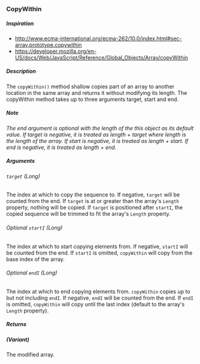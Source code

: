 ### CopyWithin
##### Inspiration
* http://www.ecma-international.org/ecma-262/10.0/index.html#sec-array.prototype.copywithin
* https://developer.mozilla.org/en-US/docs/Web/JavaScript/Reference/Global_Objects/Array/copyWithin

##### Description
The `copyWithin()` method shallow copies part of an array to another location in the same array and returns it without modifying its length. The copyWithin method takes up to three arguments target, start and end.

##### Note
*The end argument is optional with the length of the this object as its default value. If target is negative, it is treated as length + target where length is the length of the array. If start is negative, it is treated as length + start. If end is negative, it is treated as length + end.*

##### Arguments
###### `target` (Long)
The index at which to copy the sequence to. If negative, `target` will be counted from the end.
If `target` is at or greater than the array's `Length` property, nothing will be copied. If `target` is positioned after `startI`, the copied sequence will be trimmed to fit the array's `Length` property.
###### *Optional* `startI` (Long)
The index at which to start copying elements from. If negative, `startI` will be counted from the end.
If `startI` is omitted, `copyWithin` will copy from the base index of the array. 
###### *Optional* `endI` (Long)
The index at which to end copying elements from. `copyWithin` copies up to but not including `endI`. If negative, `endI` will be counted from the end.
If `endI` is omitted, `copyWithin` will copy until the last index (default to the array's `Length` property).
##### Returns
##### (Variant)
The modified array.